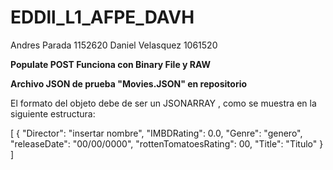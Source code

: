 # EDDll_L1_AFPE_DAVH

Andres Parada 1152620
Daniel Velasquez 1061520

**Populate POST Funciona con Binary File y RAW**

**Archivo JSON de prueba "Movies.JSON" en repositorio**

El formato del objeto debe de ser un JSONARRAY , como se muestra en la siguiente estructura:


[
    {
        "Director": "insertar nombre",
        "IMBDRating": 0.0,
        "Genre": "genero",
        "releaseDate": "00/00/0000",
        "rottenTomatoesRating": 00,
        "Title": "Titulo"
    }
]    


